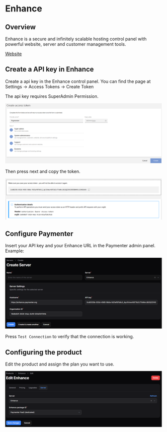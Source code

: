 # Enhance

## Overview

Enhance is a secure and infinitely scalable hosting control panel with powerful website, server and customer management tools.

[Website](https://enhance.com)

## Create a API key in Enhance

Create a api key in the Enhance control panel. You can find the page at Settings -> Access Tokens -> Create Token

The api key requires SuperAdmin Permission.

![image](/assets/images/extensions/enhance/access_token_creation.png)

Then press next and copy the token.

![image](/assets/images/extensions/enhance/access_token_created.png)


## Configure Paymenter

Insert your API key and your Enhance URL in the Paymenter admin panel. Example:

![image](/assets/images/extensions/enhance/server_create.png)

Press `Test Connection` to verify that the connection is working.

## Configuring the product

Edit the product and assign the plan you want to use.

![image](/assets/images/extensions/enhance/product.png)

